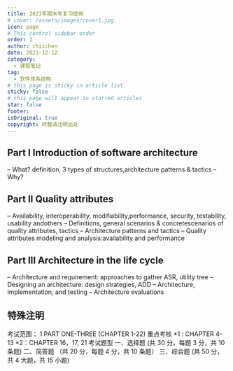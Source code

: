 ```yaml
---
title: 2023年期末考复习提纲
# cover: /assets/images/cover1.jpg
icon: page
# This control sidebar order
order: 1
author: chiichen
date: 2023-12-12
category:
  - 课程笔记
tag:
  - 软件体系结构
# this page is sticky in article list
sticky: false
# this page will appear in starred articles
star: false
footer:
isOriginal: true
copyright: 转载请注明出处
---
```


## Part I Introduction of software architecture

– What? definition, 3 types of structures,architecture patterns & tactics
– Why?

## Part II Quality attributes

– Availability, interoperability, modifiability,performance, security, testability, usability andothers
– Definitions, general scenarios & concretescenarios of quality attributes, tactics
– Architecture patterns and tactics
– Quality attributes modeling and analysis:availability and performance

## Part III Architecture in the life cycle

– Architecture and requirement: approaches to gather ASR, utility tree
– Designing an architecture: design strategies, ADD
– Architecture, implementation, and testing
– Architecture evaluations

## 特殊注明

考试范围：
1 PART ONE-THREE (CHAPTER 1-22)
重点考核
*1 : CHAPTER 4-13
*2：CHAPTER 16，17, 21
考试题型
一、选择题 (共 30 分，每题 3 分，共 10 条题)
二、简答题 （共 20 分，每题 4 分，共 10 条题）
三、综合题 (共 50 分，共 4 大题，共 15 小题)
